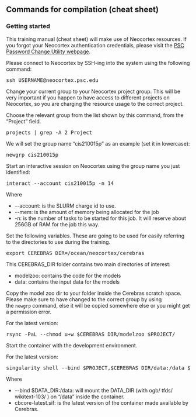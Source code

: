 

## Commands for compilation (cheat sheet)
### Getting started

This training manual (cheat sheet) will make use of Neocortex resources. If you forgot your Neocortex authentication credentials, please visit the [PSC Password Change Utility webpage](https://apr.psc.edu).

Please connect to Neocortex by SSH-ing into the system using the following command:

<pre>
ssh USERNAME@neocortex.psc.edu
</pre>


Change your current group to your Neocortex project group. This will be very important if you happen to have access to different projects on Neocortex, so you are charging the resource usage to the correct project. 

Choose the relevant group from the list shown by this command, from the “Project” field.
<pre>
projects | grep -A 2 Project
</pre>


We will set the group name “cis210015p” as an example (set it in lowercase):
<pre>
newgrp cis210015p
</pre>

Start an interactive session on Neocortex using the group name you just identified:

<pre>
interact --account cis210015p -n 14
</pre>

Where
* --account: is the SLURM charge id to use.
* --mem: is the amount of memory being allocated for the job
* -n: is the number of tasks to be started for this job. It will reserve about 256GB of RAM for the job this way.
  
Set the following variables. These are going to be used for easily referring to the directories to use during the training.

<pre>
export CEREBRAS_DIR=/ocean/neocortex/cerebras
</pre>

This CEREBRAS_DIR folder contains two main directories of interest:
* modelzoo: contains the code for the models
* data: contains the input data for the models
  
Copy the model zoo dir to your folder inside the Cerebras scratch space. Please make sure to have changed to the correct group by using the `newgrp` command, else it will be copied somewhere else or you might get a permission error.

For the latest version:
<pre>
rsync -PaL --chmod u+w $CEREBRAS_DIR/modelzoo $PROJECT/
</pre>

Start the container with the development environment.

For the latest version:
<pre>
singularity shell --bind $PROJECT,$CEREBRAS_DIR/data:/data $CEREBRAS_DIR/cbcore_latest.sif
</pre>
Where
* --bind $DATA_DIR:/data: will mount the DATA_DIR (with ogb/ tfds/ wikitext-103/ ) on “/data” inside the container.
* cbcore-latest.sif: is the latest version of the container made available by Cerebras.
  

